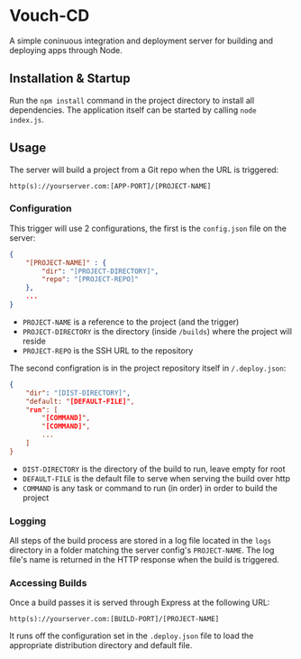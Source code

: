 # Vouch-CD

A simple coninuous integration and deployment server for building and deploying apps through Node.

## Installation & Startup

Run the `npm install` command in the project directory to install all dependencies. The application 
itself can be started by calling `node index.js`.

## Usage

The server will build a project from a Git repo when the URL is triggered:

```
http(s)://yourserver.com:[APP-PORT]/[PROJECT-NAME]
```

### Configuration

This trigger will use 2 configurations, the first is the `config.json` file on the server:

```json
{
    "[PROJECT-NAME]" : {
        "dir": "[PROJECT-DIRECTORY]",
        "repo": "[PROJECT-REPO]"
    },
    ...
}
```

* `PROJECT-NAME` is a reference to the project (and the trigger)
* `PROJECT-DIRECTORY` is the directory (inside `/builds`) where the project will reside
* `PROJECT-REPO` is the SSH URL to the repository

The second configration is in the project repository itself in `/.deploy.json`:

```json
{
    "dir": "[DIST-DIRECTORY]",
    "default: "[DEFAULT-FILE]",
    "run": [
        "[COMMAND]",
        "[COMMAND]",
        ...
    ]
}
```

* `DIST-DIRECTORY` is the directory of the build to run, leave empty for root
* `DEFAULT-FILE` is the default file to serve when serving the build over http
* `COMMAND` is any task or command to run (in order) in order to build the project

### Logging

All steps of the build process are stored in a log file located in the `logs` directory 
in a folder matching the server config's `PROJECT-NAME`. The log file's name is returned 
in the HTTP response when the build is triggered.

### Accessing Builds

Once a build passes it is served through Express at the following URL:

```
http(s)://yourserver.com:[BUILD-PORT]/[PROJECT-NAME]
```

It runs off the configuration set in the `.deploy.json` file to load the appropriate distribution 
directory and default file.

